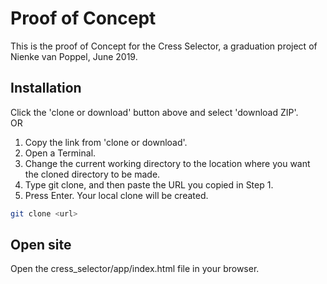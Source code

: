 # Proof of Concept

This is the proof of Concept for the Cress Selector, a graduation project of Nienke van Poppel, June 2019.

## Installation
Click the 'clone or download' button above and select 'download ZIP'. <br>
OR <br>
1. Copy the link from 'clone or download'. <br>
2. Open a Terminal. <br>
3. Change the current working directory to the location where you want the cloned directory to be made. <br>
4. Type git clone, and then paste the URL you copied in Step 1. <br>
5. Press Enter. Your local clone will be created. <br>

```bash
git clone <url>
```

## Open site
Open the cress_selector/app/index.html file in your browser.
